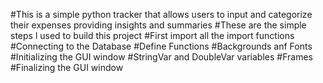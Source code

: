 #This is  a simple python tracker that allows users to input and categorize their expenses providing insights and summaries
#These are the simple steps l used to build this project
#First import all the import functions
#Connecting to the Database 
#Define Functions
#Backgrounds anf Fonts
#Initializing the GUI window
#StringVar and DoubleVar variables
#Frames
#Finalizing the GUI window

